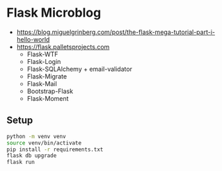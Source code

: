 # Flask Microblog

- https://blog.miguelgrinberg.com/post/the-flask-mega-tutorial-part-i-hello-world
- https://flask.palletsprojects.com
  - Flask-WTF
  - Flask-Login
  - Flask-SQLAlchemy + email-validator
  - Flask-Migrate
  - Flask-Mail
  - Bootstrap-Flask
  - Flask-Moment

## Setup

```sh
python -m venv venv
source venv/bin/activate
pip install -r requirements.txt
flask db upgrade
flask run
```
